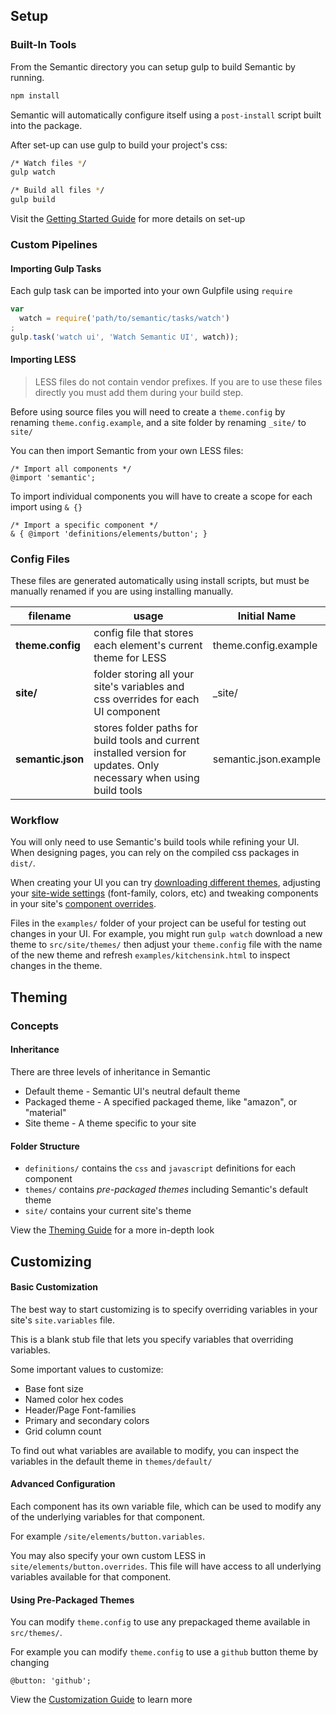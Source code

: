 ## Setup

### Built-In Tools

From the Semantic directory you can setup gulp to build Semantic by running.
```bash
npm install
```

Semantic will automatically configure itself using a `post-install` script built into the package.

After set-up can use gulp to build your project's css:
```bash
/* Watch files */
gulp watch

/* Build all files */
gulp build
```

Visit the [Getting Started Guide](http://learnsemantic.com/guide/expert.html) for more details on set-up

### Custom Pipelines

#### Importing Gulp Tasks

Each gulp task can be imported into your own Gulpfile using `require`

```javascript
var
  watch = require('path/to/semantic/tasks/watch')
;
gulp.task('watch ui', 'Watch Semantic UI', watch));
```

#### Importing LESS

> LESS files do not contain vendor prefixes. If you are to use these files directly you must add them during your build step.

Before using source files you will need to create a `theme.config` by renaming `theme.config.example`, and a site folder by renaming `_site/` to `site/`

You can then import Semantic from your own LESS files:
```less
/* Import all components */
@import 'semantic';
```

To import individual components you will have to create a scope for each import using `& {}`
```less
/* Import a specific component */
& { @import 'definitions/elements/button'; }
```

### Config Files

These files are generated automatically using install scripts, but must be manually renamed if you are using installing manually.

filename | usage | Initial Name
--- | --- | ---
**theme.config** | config file that stores each element's current theme for LESS | theme.config.example
**site/** | folder storing all your site's variables and css overrides for each UI component | _site/
**semantic.json** | stores folder paths for build tools and current installed version for updates. Only necessary when using build tools | semantic.json.example


### Workflow

You will only need to use Semantic's build tools while refining your UI. When designing pages, you can rely on the compiled css packages in  `dist/`.

When creating your UI you can try <a href="http://www.learnsemantic.com/themes/creating.html">downloading different themes</a>, adjusting your <a href="http://www.learnsemantic.com/developing/customizing.html#setting-global-variables">site-wide settings</a> (font-family, colors, etc) and tweaking components in your site's <a href="http://www.learnsemantic.com/developing/customizing.html#designing-for-the-long-now">component overrides</a>.

Files in the  `examples/` folder of your project can be useful for testing out changes in your UI. For example, you might run  `gulp watch` download a new theme to  `src/site/themes/` then adjust your  `theme.config` file with the name of the new theme and refresh  `examples/kitchensink.html` to inspect changes in the theme.

## Theming

### Concepts

#### Inheritance

There are three levels of inheritance in Semantic
* Default theme - Semantic UI's neutral default theme
* Packaged theme - A specified packaged theme, like "amazon", or "material"
* Site theme - A theme specific to your site

#### Folder Structure

* `definitions/` contains the `css` and `javascript` definitions for each component
* `themes/` contains *pre-packaged themes* including Semantic's default theme
* `site/` contains your current site's theme

View the [Theming Guide](http://learnsemantic.com/themes/overview.html) for a more in-depth look

## Customizing

#### Basic Customization

The best way to start customizing is to specify overriding variables in your site's `site.variables` file.

This is a blank stub file that lets you specify variables that overriding variables.

Some important values to customize:
* Base font size
* Named color hex codes
* Header/Page Font-families
* Primary and secondary colors
* Grid column count

To find out what variables are available to modify, you can inspect the variables in the default theme in `themes/default/`

#### Advanced Configuration

Each component has its own variable file, which can be used to modify any of the underlying variables for that component.

For example `/site/elements/button.variables`.

You may also specify your own custom LESS in `site/elements/button.overrides`. This file will have access to all underlying variables available for that component.

#### Using Pre-Packaged Themes

You can modify `theme.config` to use any prepackaged theme available in `src/themes/`.

For example you can modify `theme.config` to use a `github` button theme by changing
```less
@button: 'github';
```

View the [Customization Guide](http://learnsemantic.com/developing/customizing.html) to learn more

